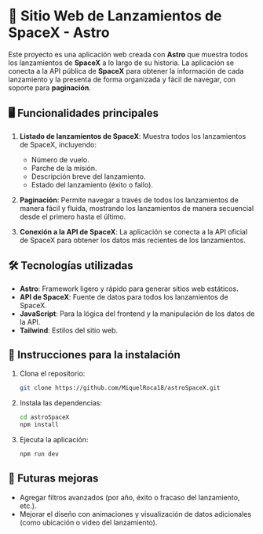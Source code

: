 # 🚀 Sitio Web de Lanzamientos de SpaceX - Astro

Este proyecto es una aplicación web creada con **Astro** que muestra todos los lanzamientos de **SpaceX** a lo largo de su historia. La aplicación se conecta a la API pública de **SpaceX** para obtener la información de cada lanzamiento y la presenta de forma organizada y fácil de navegar, con soporte para **paginación**.

## 🖥️ Funcionalidades principales

1. **Listado de lanzamientos de SpaceX**: Muestra todos los lanzamientos de SpaceX, incluyendo:
   - Número de vuelo.
   - Parche de la misión.
   - Descripción breve del lanzamiento.
   - Estado del lanzamiento (éxito o fallo).

2. **Paginación**: Permite navegar a través de todos los lanzamientos de manera fácil y fluida, mostrando los lanzamientos de manera secuencial desde el primero hasta el último.

3. **Conexión a la API de SpaceX**: La aplicación se conecta a la API oficial de SpaceX para obtener los datos más recientes de los lanzamientos.

## 🛠️ Tecnologías utilizadas

- **Astro**: Framework ligero y rápido para generar sitios web estáticos.
- **API de SpaceX**: Fuente de datos para todos los lanzamientos de SpaceX.
- **JavaScript**: Para la lógica del frontend y la manipulación de los datos de la API.
- **Tailwind**: Estilos del sitio web.

## 🚀 Instrucciones para la instalación

1. Clona el repositorio:

    ```bash
    git clone https://github.com/MiquelRoca18/astroSpaceX.git
    ```

2. Instala las dependencias:

    ```bash
    cd astroSpaceX
    npm install
    ```

3. Ejecuta la aplicación:

    ```bash
    npm run dev
    ```

## 🌟 Futuras mejoras

- Agregar filtros avanzados (por año, éxito o fracaso del lanzamiento, etc.).
- Mejorar el diseño con animaciones y visualización de datos adicionales (como ubicación o video del lanzamiento).
